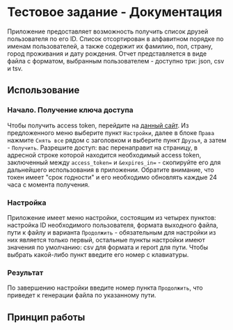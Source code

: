 # Тестовое задание - Документация
Приложение предоставляет возможность получить список друзей пользователя по его ID. Список отсортирован в алфавитном порядке по именам пользователей, а также содержит их фамилию,  пол, страну, город проживания и дату рождения.
Отчет представляется в виде файла с форматом, выбранным пользователем - доступно три: json, csv и tsv.

## Использование
### Начало. Получение ключа доступа
Чтобы получить access token, перейдите на [данный сайт](https://vkhost.github.io/). Из предложенного меню выберите пункт `Настройки`, далее в блоке `Права` нажмите `Снять все` рядом с заголовком и выберите пункт `Друзья`, а затем - `Получить`. Разрешите доступ: вас перенаправит на страницу, в адресной строке которой находится необходимый access token, заключенный между `access_token=` и `&expires_in=` - скопируйте его для дальнейшего использования в приложении.
Обратите внимание, что токен имеет "срок годности" и его необходимо обновлять каждые 24 часа с момента получения.

### Настройка
Приложение имеет меню настройки, состоящим из четырех пунктов: настройка ID необходимого пользователя, формата выходного файла, пути к файлу и варианта `Продолжить` - обязательным для настройки из них является только первый, остальные пункты настройки имеют значения по умолчанию: csv для формата и report для пути. Чтобы выбрать какой-либо пункт введите его номер с клавиатуры.

### Результат
По завершению настройки введите номер пункта `Продолжить`, что приведет к генерации файла по указанному пути.

## Принцип работы
